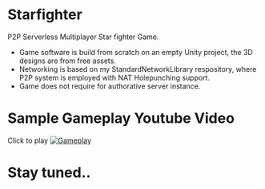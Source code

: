 # Starfighter
P2P Serverless Multiplayer Star fighter Game.
- Game software is build from scratch on an empty Unity project, the 3D designs are from free assets.
- Networking is based on my StandardNetworkLibrary respository, where P2P system is employed with NAT Holepunching support.
- Game does not require for authorative server instance. 

# Sample Gameplay Youtube Video
Click to play
[![Gameplay](https://img.youtube.com/vi/-Q1zNmjGZCE/0.jpg)](https://www.youtube.com/watch?v=-Q1zNmjGZCE)

# Stay tuned..
